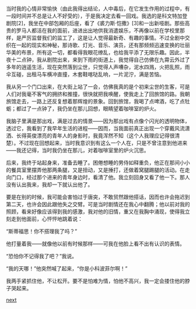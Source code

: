
当时我的心情非常愉快（由此我得出结论，人中毒后，在它发生作用的过程中，有一段时间并不总是让人不好受的），于是我决定去看一回戏。我选的是科文特加登剧院[2]，我坐在中部包厢的后座，看了《裘力斯·恺撒》[3]和一出新哑剧。那些高贵的罗马人都活在我的面前，进进出出地供我消遣娱乐，不再像以前在学校里那样，是严厉监督我们的监工了，这是让人觉得最新奇、有趣的事情。不过全剧中交织在一起的现实和神秘，那诗歌、灯光、音乐、演员，还有那频频迅速变换的壮丽华美的布景，所有这一切，都看得我眼花缭乱，也给我平添了无限乐趣。因此，半夜十二点钟，我从剧院出来，来到下雨的街道上，我觉得自己仿佛在九霄云外过了多年的逍遥生活，现在突然落到尘世，只觉得人声嘈杂，泥水四溅，火把乱照，雨伞互碰，出租马车横冲直撞，木套鞋喀哒乱响，一片泥泞，满是苦恼。

我从另一个门口出来，在大街上站了一会，仿佛我真的是个初来尘世的生客，可是人们对我毫不客气的拥挤和推撞，很快就把我唤醒，使我走上了回旅馆的路。我朝旅馆走去，一路上还反复想着那辉煌的景象。回到旅馆，我喝了点啤酒，吃了点牡蛎；都过了一点钟了，我仍坐在那儿回想，眼睛望着咖啡室的炉火。

我脑子里满是那出戏，满是过去的情景——因为那出戏有点像个闪光的透明物体，透过它，我看到了我早年生活的进程——因而，当我面前真正出现一个穿戴风流潇洒、长得英俊漂亮的青年人的身影时，我竟浑然不知（这个人我理应记得很清楚）。不过现在回想起来，当时我意识到有这么一个人在，只是不曾注意到他进来——我还记得，当时我仍坐在那儿，对着咖啡室里的炉火沉思。

后来，我终于站起身来，准备去睡了。困倦想睡的男侍如释重负，他正在那间小小的餐具室里摆弄他那两条腿，又是扭动，又是捶打，还做着窝腿踢腿的活动。在走向门口，经过那个进来的青年身边时，看清了他。我立刻回身又看了他一下。那人没有认出我来，我却一下就认出他了。

要是在别的时候，我可能会害怕过于唐突，不敢贸然跟他搭话，因而也许会拖迟到第二天，也许会因此跟他失之交臂。可是当时剧情还在我心中翻腾；他以前对我的照顾，看来好像应该得到我的感激，我对他的旧情，重又在我胸中涌现，使得我立刻走到他面前，心怦怦地跳着说：

“斯蒂福思！你不搭理我了吗？”

他打量着我——就像他以前有时候那样——可我在他脸上看不出有认识的表情。

“恐怕你不记得我了吧？”我说。

“我的天哪！”他突然喊了起来，“你是小科波菲尔啊！”

我两手紧抓住他，不让松开。要不是怕难为情，怕他不高兴，我一定会搂住他的脖子哭起来。

[next](page258.md)